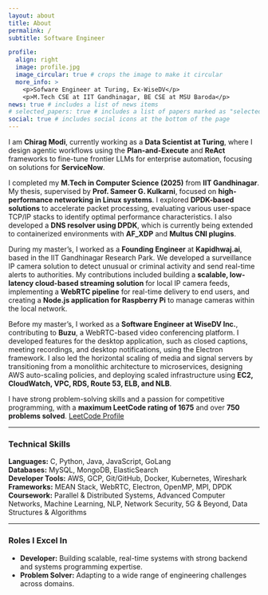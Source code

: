 ```yaml
---
layout: about
title: About
permalink: /
subtitle: Software Engineer 

profile:
  align: right
  image: profile.jpg
  image_circular: true # crops the image to make it circular
  more_info: >
    <p>Sofware Engineer at Turing, Ex-WiseDV</p>
    <p>M.Tech CSE at IIT Gandhinagar, BE CSE at MSU Baroda</p>
news: true # includes a list of news items
# selected_papers: true # includes a list of papers marked as "selected={true}"
social: true # includes social icons at the bottom of the page
---
```



I am **Chirag Modi**, currently working as a **Data Scientist at Turing**, where I design agentic workflows using the **Plan-and-Execute** and **ReAct** frameworks to fine-tune frontier LLMs for enterprise automation, focusing on solutions for **ServiceNow**.

I completed my **M.Tech in Computer Science (2025)** from **IIT Gandhinagar**. My thesis, supervised by **Prof. Sameer G. Kulkarni**, focused on **high-performance networking in Linux systems**. I explored **DPDK-based solutions** to accelerate packet processing, evaluating various user-space TCP/IP stacks to identify optimal performance characteristics. I also developed a **DNS resolver using DPDK**, which is currently being extended to containerized environments with **AF_XDP** and **Multus CNI plugins**.

During my master’s, I worked as a **Founding Engineer** at **Kapidhwaj.ai**, based in the IIT Gandhinagar Research Park. We developed a surveillance IP camera solution to detect unusual or criminal activity and send real-time alerts to authorities. My contributions included building a **scalable, low-latency cloud-based streaming solution** for local IP camera feeds, implementing a **WebRTC pipeline** for real-time delivery to end users, and creating a **Node.js application for Raspberry Pi** to manage cameras within the local network.

Before my master’s, I worked as a **Software Engineer at WiseDV Inc.**, contributing to **Buzu**, a WebRTC-based video conferencing platform. I developed features for the desktop application, such as closed captions, meeting recordings, and desktop notifications, using the Electron framework. I also led the horizontal scaling of media and signal servers by transitioning from a monolithic architecture to microservices, designing AWS auto-scaling policies, and deploying scaled infrastructure using **EC2, CloudWatch, VPC, RDS, Route 53, ELB, and NLB**.

I have strong problem-solving skills and a passion for competitive programming, with a **maximum LeetCode rating of 1675** and over **750 problems solved**. [LeetCode Profile](https://leetcode.com/u/chiragmodi2207/)

---

### Technical Skills
**Languages:** C, Python, Java, JavaScript, GoLang  
**Databases:** MySQL, MongoDB, ElasticSearch  
**Developer Tools:** AWS, GCP, Git/GitHub, Docker, Kubernetes, Wireshark  
**Frameworks:** MEAN Stack, WebRTC, Electron, OpenMP, MPI, DPDK  
**Coursework:** Parallel & Distributed Systems, Advanced Computer Networks, Machine Learning, NLP, Network Security, 5G & Beyond, Data Structures & Algorithms

---

### Roles I Excel In
- **Developer:** Building scalable, real-time systems with strong backend and systems programming expertise.  
- **Problem Solver:** Adapting to a wide range of engineering challenges across domains.










<!-- Write your biography here. Tell the world about yourself. Link to your favorite [subreddit](http://reddit.com). You can put a picture in, too. The code is already in, just name your picture `prof_pic.jpg` and put it in the `img/` folder.

Put your address / P.O. box / other info right below your picture. You can also disable any of these elements by editing `profile` property of the YAML header of your `_pages/about.md`. Edit `_bibliography/papers.bib` and Jekyll will render your [publications page](/al-folio/publications/) automatically.

Link to your social media connections, too. This theme is set up to use [Font Awesome icons](https://fontawesome.com/) and [Academicons](https://jpswalsh.github.io/academicons/), like the ones below. Add your Facebook, Twitter, LinkedIn, Google Scholar, or just disable all of them. -->
